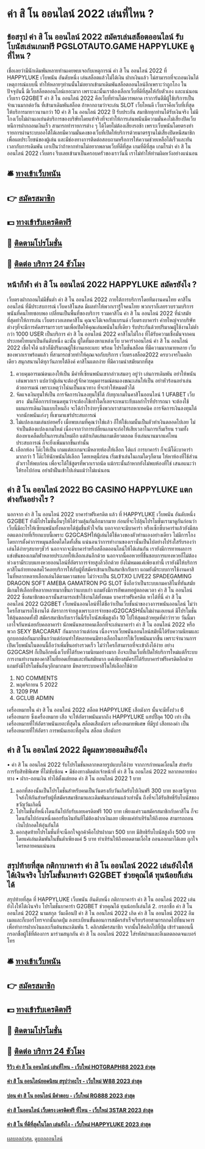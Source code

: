 # ค่า สิ โน ออนไลน์ 2022 เล่นที่ไหน ?
## ข้อสรุป ค่า สิ โน ออนไลน์ 2022 สมัครเล่นสล็อตออนไลน์ รับโบนัสเล่นเกมฟรี PGSLOTAUTO.GAME HAPPYLUKE ดูที่ไหน ?
เชื่อเลยว่ามีนักเดิมพันหลายท่านเคยพบเจอกับเหตุการณ์ ค่า สิ โน ออนไลน์ 2022 ที่ HAPPYLUKE เว็บพนัน อันดับหนึ่ง เล่นสล็อตแล้วไม่ได้เงิน ฝากเงินแล้ว ไม่สามารถที่จะถอนเงินได้ เหตุการณ์แบบนี้ ทำให้หลายๆท่านนั้นไม่อยากเข้ามาเดิมพันสล็อตออนไลน์อีกเพราะว่าถูกโกง ในปัจจุบันนี้ มีเว็บสล็อตออนไลน์เยอะมาก เพราะฉะนั้นเราต้องเลือกเว็บที่ดีที่สุดให้กับตัวเอง และแน่นอนเว็บเรา G2GBET ค่า สิ โน ออนไลน์ 2022 คือเว็บที่ท่านไม่ควรพลาด เราการันตีมีผู้ใช้บริการเป็นจำนวนมากต่อวัน ที่เข้ามาเดิมพันสล็อต ถ้าหากถามว่าจะเล่น SLOT เว็บไหนดี เว็บเราคือเว็บที่เที่สุด ให้บริการมายาวนานกว่า 10 ค่า สิ โน ออนไลน์ 2022 ปี รับประกัน สมาชิกทุกท่านได้รับเงินจริง ไม่มีโกงเว็บไม่ผ่านเอเย่นต์บริการของบริษัทโดยแท้จริงที่จะทำให้การเล่นพนันมีความมั่นคงไม่เสี่ยงปิดเว็บหนีการฝากถอนเงินเร็ว สามารถทำรายการต่าง ๆ ได้โดยไม่ต้องเสี่ยงรอช้า เพราะเว็บพนันโดยตรงทำรายการผ่านระบบออโต้ได้เลยมีความมั่นคงของเว็บที่เปิดให้บริการด้วยมาตรฐานไม่เสี่ยงปิดหนีสมาชิกเพื่อผลประโยชน์ของผู้เล่น และมีช่องทางการติดต่อสอบถามหรือการให้ความช่วยเหลือได้เร็วและทันเวลากับการเดิมพัน เอาเป็นว่าถ้าหากท่านไม่อยากพลาดเว็บที่ดีที่สุด เกมที่ดีที่สุด เกมโรม่า ค่า สิ โน ออนไลน์ 2022 เว็บตรง รีบเลยเข้ามาเป็นครอบครัวของเราวันนี้ เราไม่ทำให้ท่านผิดหวังอย่างแน่นอน

## 🛎 [ทางเข้าเว็บพนัน](https://bit.ly/3SdLNi2)
## 👉 [สมัครสมาชิก](https://bit.ly/3SdLNi2)
## 💵 [ทางเข้ารับเครดิตฟรี](https://bit.ly/3dyRKHj)
## 👑 [ติดตามโปรโมชั่น](https://bit.ly/3dyRKHj)
## 📱 [ติดต่อ บริการ 24 ชัวโมง](https://bit.ly/3dyRKHj)

## หน้ากีฬา ค่า สิ โน ออนไลน์ 2022 HAPPYLUKE สมัครยังไง ?
เว็บตรงฝากถอนไม่มีขั้นต่ำ ค่า สิ โน ออนไลน์ 2022 ภายใต้การบริการโดยทีมงานคนไทย คาสิโนออนไลน์ ที่มีประสบการณ์ เว็บคาสิโนสด มีผลทำให้พวกเรารู้ใจคนไทย พวกเราก็เลยรวบรวมบริการพนันที่คนไทยชอบพอ เปลี่ยนเป็นพื้นที่ของบริการ รวมคาสิโน ค่า สิ โน ออนไลน์ 2022 ที่นำสมัยที่สุดทำให้การเล่น เว็บตรงวอเลทคาสิโน คุณจะได้เจอกับแบรนด์ เว็บตรงบาคาร่า ค่ายใหญ่จากบริษัทต่างๆที่จะมีการคัดสรรมารวบรวมเพื่อเปิดให้คุณเล่นพนันในที่เดียว รับประกันด้วยปริมาณผู้ใช้งานไม่ต่ำกว่า 1000 USER เป็นบริการ ค่า สิ โน ออนไลน์ 2022 คาสิโนไม่โกง ที่ได้รับความเชื่อมั่นจากคนประเทศไทยมาเป็นอันดับหนึ่ง ฉะนั้น ผู้ใดที่มองหาแหล่งเว็บ บาคาร่าออนไลน์ ค่า สิ โน ออนไลน์ 2022 เชื่อใจได้ แล้วก็มีปริมาณผู้ใช้งานเยอะแยะ พร้อม โปรโมชั่นสล็อต ที่มีความมากมายหลาย เว็บของพวกเราพร้อมแล้ว ที่สามารถช่วยทำให้คุณเจอกับบริการ เว็บตรงสล็อต2022 ครบวงจรในคลิกเดียว สนุกสนานได้ทุกวันภายใต้ลิงค์ คาสิโนแตกง่าย ที่มีความนำสมัยมากที่สุด
1. ควบคุมอารมณ์ตนเองให้เป็น มีคำที่เซียนพนันเขากล่าวเสมอๆ อยู่ว่า เล่นการเดิมพัน อย่าให้พนันเล่นพวกเรา แปลว่าผู้เล่นจะต้องรู้จักควบคุมอารมณ์ตนเองขณะเล่นให้เป็น อย่าหัวร้อนอย่าเล่นด้วยอารมณ์ เพราะเหตุว่าโน่นเป็นแนวทาง ที่จะทำให้หมดตัวได้
2. จัดแจงเงินทุนให้เป็น การจัดการเงินลงทุนใช้ได้ กับทุกเกมในคาสิโนออนไลน์ 1 UFABET เว็บตรง  มันก็คือการกำหนดทุนว่าจะต้องใช้เท่าใดก็เลยจะเหมาะกับผลกำไรที่ปรารถนา จะต้องใช้แผนการเดินเงินแบบไหนถึง จะได้กำไรง่ายๆซึ่งพวกเราสามารถหาเทคนิค การจัดการเงินลงทุนได้จากนักพนันเก่งๆ ที่เขามาแชร์ประสบการณ์
3. ไม่แปลงเกมเล่นบ่อยครั้ง เมื่อพบเกมที่คุณว่าใช่แล้ว ก็ให้ใช้เกมนั้นเป็นตัวทำเงินตลอดไปเลย ไม่จำเป็นต้องแปลงเกมใหม่ เนื่องจากว่าการเปลี่ยนเกมจะก่อให้เสียเวลาในการเริ่มเรียน รวมทั้งต้องหาเคล็ดลับในการเล่นใหม่อีก แต่ถ้าเกิดเล่นเกมเดียวตลอด ยิ่งเล่นนานมากแค่ไหนประสบการณ์ ก็จะยิ่งเพิ่มมากขึ้นเท่านั้น
4. เลือกห้อง โต๊ะให้เป็น เกมแต่ละเกมจะมีหลายห้องให้เลือก ได้แก่ การบาคาร่า ก็จะมีโต๊ะบาคาร่ามากกว่า 1 โต๊ะให้นักพนันได้เลือก โดยเหตุนี้ก่อน เริ่มเข้าเล่นในเกมใดๆก็ตาม ให้หาห้องที่ใช้ส่วนตัวเราให้พบก่อน เพื่อจะได้ใช้สูตรที่พวกเราถนัด แม้กระนั้นถ้าหากยังไม่พบห้องที่ใช่ เสนอแนะว่าให้รอไปก่อน อย่าฝ่าฝืนเข้าไปเล่นแม้ว่าไม่แน่นอน

## ค่า สิ โน ออนไลน์ 2022 BG CASINO HAPPYLUKE แตกต่างกันอย่างไร ?
นอกจาก ค่า สิ โน ออนไลน์ 2022 บาคาร่าฟรีเครดิต แล้ว ที่ HAPPYLUKE เว็บพนัน อันดับหนึ่ง G2GBET ยังมีโปรโมชั่นอื่นๆให้ได้ร่วมลุ้นกันอีกมากมาย ก่อนที่จะไปลุ้นโปรโมชั่นเรามาดูกันก่อนว่าเว็บนี้มีอะไรให้เซียนพนันทั้งหลายได้ชุ่มชื่นหัวใจกัน บอกจากจะมีบาคาร่า หรือเซ็กซี่บาคาร่าแล้วยังมีสลอตแตกง่ายที่เรียกแบบนี้เพราะ G2GCASHให้ผู้เล่นได้ใช้ดวงของตัวท่านเองอย่างเดียว ไม่มีการโกงโดยการตั้งค่าการหมุนสล็อตใดใดทั้งสิ้น แน่นอนว่าการทำงานของเรานั้นเป็นไปอย่างโปร่งใสรับรองว่าเล่นได้ง่ายๆสบายๆชัวร์ นอกจากจะมีบาคาร่าหรือสล็อตออนไลน์ให้ได้เล่นกัน เรายังมีการทายผลการแข่งขันของเกมกีฬาหลายประเภทให้เลือกเล่นอีกด้วย นอกจากนี้คอหวยที่ชื่นชอบการแทงหวยก็ไม่ต้องห่วงเรามีระบบแทงหวยออนไลน์ที่อัตราการจ่ายสูงลิ่วอีกด้วย ยังไม่หมดแค่เพียงเท่านี้ เรายังมีให้บริการคาสิโนถ่ายทอดสดไว้คอยบริการให้กับผู้ที่สมัครเข้ามาเป็นสมาชิกกับเรา แถมยังมีระบบการใช้งานคาสิโนที่หลากหลายเลือกเล่นได้ตามความชอบ ไม่ว่าจะเป็น SLOTXO LIVE22 SPADEGAMING DRAGON SOFT AMEBA GAMATRON PG SLOT ซึ่งถือว่าเป็นระบบเกมคาสิโนที่ทันสมัย มีเกมให้เลือกที่หลากหลายมากขึ้นกว่าแบบเก่า แถมยังมีการอัพเดทอยู่ตลอดเวลา ค่า สิ โน ออนไลน์ 2022 ซึ่งสมาชิกของเรานั้นสามารถเข้าใช้งานได้ทั้งหมด
บาคาร่าฟรีเครดิต หาได้ที่นี่ ค่า สิ โน ออนไลน์ 2022 G2GBET เว็บพนันออนไลน์ที่ได้ชื่อว่าเป็นเว็บชั้นนำของวงการพนันออนไลน์ ไม่ว่าใครก็สามารถใช้งานได้ อัตราการจ่ายสูงเพราะการจ่ายของG2GCASHนั้นไม่ผ่านเอเยนต์ มีโปรโมชั่นให้ลุ้นตลอดทั้งปี สมัครสมาชิกกับเราวันนี้รับโบนัสเพิ่มสูงถึง 10 ไปให้สุดแล้วหยุดที่คำว่ารวย
วันนี้มาเอาใจกันหน่อยกับคอลาคาร่า นักพนันหลายคนเลือกที่จะเล่นบาคาร่า ค่า สิ โน ออนไลน์ 2022 หรือพวก SEXY BACCARAT กันมากกว่าแต่ก่อน เนื่องจากเว็บพนันออนไลน์สมัยนี้ได้รับความนิยมและถูกบอกต่อกันมากขึ้นกว่าแต่ก่อนทำให้หลายคนมีทางเลือกในการใช้เว็บพนันมากขึ้น เพราะจำนวนการเปิดเว็บพนันในตอนนื้ถือว่าเพิ่มขึ้นอย่างรวดเร็ว ไม่ว่าใครก็สามารถที่จะเข้าถึงได้ง่าย อย่าง G2GCASH ก็เป็นอีกหนึ่งเว็บที่ได้รับความนิยมอย่างมาก ถึงจะเป็นเว็บที่เปิดให้บริการใหม่แต่ก็ระบบการงานทำงานของคาสิโนที่ยอดเยี่ยมและทันสมัยมาก แค่เพียงสมัครก็ได้รับบาคาร่าฟรีเครดิตอีกด้วย แถมยังมีโปรโมชั่นอื่นๆอีกมากมาย มีหลายระบบคาสิโนให้เลือกใช้ด้วย
1. NO COMMENTS
2. พฤศจิกายน 5 2022
3. 1209 PM
4. GCLUB ADMIN

เครื่องหมายใน ค่า สิ โน ออนไลน์ 2022 สล็อต HAPPYLUKE เสือมังกร นั้นจะมีทั้งปวง 6 เครื่องหมาย ซึ่งเครื่องหมาย เสือ จะให้อัตราพนันมากถึง HAPPYLUKE แฮปปี้ลุค 100 เท่า เป็นเครื่องหมายที่ให้อัตราพนันเยอะที่สุดใน สล็อตเสือมังกร
เครื่องหมายพิเศษ ที่มีรูป เสือทองคำ เป็นเครื่องหมายที่ให้อัตรา การพนันเยอะที่สุดใน สล็อต เสือมังกร

## ค่า สิ โน ออนไลน์ 2022 มีดูผลหวยออมสินยังไง
• ค่า สิ โน ออนไลน์ 2022 รับโปรโมชั่นหลากหลายรูปแบบได้ง่าย จากการกำหนดเงื่อนไข สำหรับการรับสิทธิพิเศษ ที่ไม่ซับซ้อน
• มีช่องทางติดต่อเจ้าหน้าที่ ค่า สิ โน ออนไลน์ 2022 หลากหลายช่องทาง
• ฝาก-ถอนเงิน ทำได้ตั้งแต่ยอด ค่า สิ โน ออนไลน์ 2022 1 บาท
1. ดอกที่สองนั้นเป็นโปรโมชั่นสำหรับคนเป็นวันตรงกับวันเกิดรับไปเงินฟรี 300 บาท ของขวัญจากใจส่งให้กันสำหรับผู้ที่สมัครสมาชิกมาและเดิมพันมาก่อนแล้วเท่านั้น ถึงที่จะได้รับสิทธิ์รับโบนัสของขวัญวันเกิดนี้
2. โปรโมชั่นที่หนึ่งโดนกันไปกับรับเลยเครดิตฟรี 100 บาท เพียงแค่รวมสมัครสมาชิกกับคาสิโน ก็จะโดนกันไปก่อนหนึ่งดอกรับเงินทันทีไม่ต้องฝากเงินเลย เพียงแค่ทำเทิร์นให้ถึงยอด สามารถถอนเงินไปกอดให้อุ่นกันได้
3. ดอกสุดท้ายโปรโมชั่นที่จะน็อกใจลูกค้าคือโปรฝากมา 500 บาท มีสิทธิรับโบนัสสูงถึง 500 บาท โดยแค่เล่นเดิมพันในขั้นต่ำเพียงแค่ 5 บาท ทำเทิร์นให้ถึงยอดตามเงื่อไข ถอนออกมาได้เลย ถูกใจใครหลายคนแน่นอน

## สรุปท้ายที่สุด กติกาบาคาร่า ค่า สิ โน ออนไลน์ 2022 เล่นยังไงให้ได้เงินจริง โปรโมชั่นบาคาร่า G2GBET ช่วยคุณได้ ทุนน้อยก็เล่นได้
สรุปท้ายที่สุด ที่ HAPPYLUKE เว็บพนัน อันดับหนึ่ง กติกาบาคาร่า ค่า สิ โน ออนไลน์ 2022 เล่นยังไงให้ได้เงินจริง โปรโมชั่นบาคาร่า G2GBET ช่วยคุณได้ ทุนน้อยก็เล่นได้ 2. กรอกชื่อ ค่า สิ โน ออนไลน์ 2022 นามสกุล วันเดือนปี ค่า สิ โน ออนไลน์ 2022 เกิด ค่า สิ โน ออนไลน์ 2022 อีมเมลและก็เบอร์โทรจากนั้นกดปุ่ม ลงทะเบียนขั้นตอนการสมัครสำเร็จเรียบร้อยสามารถกดไปที่ธนาคารเพื่อทำการฝากเงินและเริ่มต้นชนะเดิมพัน
1. คลิกสมัครสมาชิก จากนั้นให้คลิกไปที่ปุ่ม เข้าร่วมตอนนี้ กรอกชื่อผู้ใช้ที่ต้องการ มาร่วมสนุกกัน ค่า สิ โน ออนไลน์ 2022 ใส่รหัสผ่านและอีเมลตลอดจนเบอร์โทร

## 🛎 [ทางเข้าเว็บพนัน](https://bit.ly/3SdLNi2)
## 👉 [สมัครสมาชิก](https://bit.ly/3SdLNi2)
## 💵 [ทางเข้ารับเครดิตฟรี](https://bit.ly/3dyRKHj)
## 👑 [ติดตามโปรโมชั่น](https://bit.ly/3dyRKHj)
## 📱 [ติดต่อ บริการ 24 ชัวโมง](https://bit.ly/3dyRKHj)

#### [รีวิว ค่า สิ โน ออนไลน์ เล่นที่ไหน - เว็บใหม่ HOTGRAPH88 2023 ล่าสุด](https://atom.io/themes/รีวิว%20ค่า%20สิ%20โน%20ออนไลน์%20เล่นที่ไหน%20-%20เว็บใหม่%20hotgraph88%202023%20ล่าสุด)
#### [ค่า สิ โน ออนไลน์ยอดนิยม สรุปว่าอะไร - เว็บใหม่ W88 2023 ล่าสุด](https://atom.io/themes/ค่า%20สิ%20โน%20ออนไลน์ยอดนิยม%20สรุปว่าอะไร%20-%20เว็บใหม่%20w88%202023%20ล่าสุด)
#### [บ่อน ค่า สิ โน ออนไลน์ มีคำตอบ - เว็บใหม่ RG888 2023 ล่าสุด](https://atom.io/themes/บ่อน%20ค่า%20สิ%20โน%20ออนไลน์%20มีคำตอบ%20-%20เว็บใหม่%20rg888%202023%20ล่าสุด)
#### [ค่า สิ โนออนไลน์ เว็บตรง เครดิตฟรี ที่ไหน - เว็บใหม่ 3STAR 2023 ล่าสุด](https://atom.io/themes/ค่า%20สิ%20โนออนไลน์%20เว็บตรง%20เครดิตฟรี%20ที่ไหน%20-%20เว็บใหม่%203star%202023%20ล่าสุด)
#### [ค่า สิ โน ที่ดีที่สุดในโลก เล่นยังไง - เว็บใหม่ HAPPYLUKE 2023 ล่าสุด](https://atom.io/themes/ค่า%20สิ%20โน%20ที่ดีที่สุดในโลก%20เล่นยังไง%20-%20เว็บใหม่%20happyluke%202023%20ล่าสุด)

[ผลบอลล่าสุด](https://siamsport.tv "ผลบอลล่าสุด"), [ดูบอลออนไลน์](https://siamsport.tv/ดูบอลสด "ดูบอลออนไลน์")